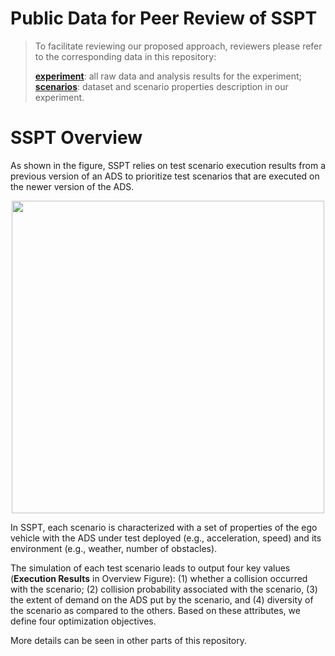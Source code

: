 # Public Data for Peer Review of SSPT

> To facilitate reviewing our proposed approach, reviewers please refer to the corresponding data in this repository:
> 
> **[experiment](https://github.com/ssbse2021/SSPT/tree/main/experiment)**: all raw data and analysis results for the experiment;<br/> 
> **[scenarios](https://github.com/ssbse2021/SSPT/tree/main/scenarios)**: dataset and scenario properties description in our experiment.
# SSPT Overview
As shown in the figure, SSPT relies on test scenario execution results from a previous version of an ADS to prioritize test scenarios that are executed on the newer version of the ADS.
<div align=center><img src="https://github.com/ssbse2021/SSPT/blob/main/figures/SSPToverview.png" width = "500" /></div>

In SSPT, each scenario is characterized with a set of properties of the ego vehicle with the ADS under test deployed (e.g., acceleration, speed) and its environment (e.g., weather, number of obstacles).

The simulation of each test scenario leads to output four key values (**Execution Results** in Overview Figure): (1) whether a collision occurred with the scenario; (2) collision probability associated with the scenario, (3) the extent of demand on the ADS put by the scenario, and (4) diversity of the scenario as compared to the others. Based on these attributes, we define four optimization objectives.

More details can be seen in other parts of this repository.
